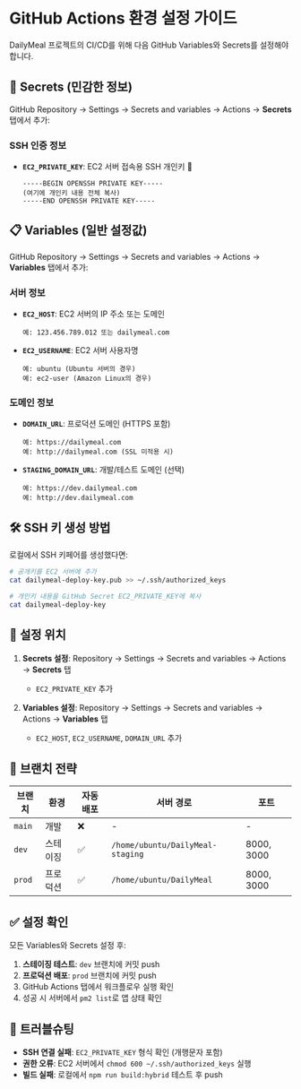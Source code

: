 # GitHub Actions 환경 설정 가이드

DailyMeal 프로젝트의 CI/CD를 위해 다음 GitHub Variables와 Secrets를 설정해야 합니다.

## 🔑 Secrets (민감한 정보)

GitHub Repository → Settings → Secrets and variables → Actions → **Secrets** 탭에서 추가:

### SSH 인증 정보
- **`EC2_PRIVATE_KEY`**: EC2 서버 접속용 SSH 개인키 🔐
  ```
  -----BEGIN OPENSSH PRIVATE KEY-----
  (여기에 개인키 내용 전체 복사)
  -----END OPENSSH PRIVATE KEY-----
  ```

## 📋 Variables (일반 설정값)

GitHub Repository → Settings → Secrets and variables → Actions → **Variables** 탭에서 추가:

### 서버 정보
- **`EC2_HOST`**: EC2 서버의 IP 주소 또는 도메인
  ```
  예: 123.456.789.012 또는 dailymeal.com
  ```

- **`EC2_USERNAME`**: EC2 서버 사용자명
  ```  
  예: ubuntu (Ubuntu 서버의 경우)
  예: ec2-user (Amazon Linux의 경우)
  ```

### 도메인 정보
- **`DOMAIN_URL`**: 프로덕션 도메인 (HTTPS 포함)
  ```
  예: https://dailymeal.com
  예: http://dailymeal.com (SSL 미적용 시)
  ```

- **`STAGING_DOMAIN_URL`**: 개발/테스트 도메인 (선택)
  ```
  예: https://dev.dailymeal.com
  예: http://dev.dailymeal.com
  ```

## 🛠️ SSH 키 생성 방법

로컬에서 SSH 키페어를 생성했다면:

```bash
# 공개키를 EC2 서버에 추가
cat dailymeal-deploy-key.pub >> ~/.ssh/authorized_keys

# 개인키 내용을 GitHub Secret EC2_PRIVATE_KEY에 복사
cat dailymeal-deploy-key
```

## 🎯 설정 위치

1. **Secrets 설정**: Repository → Settings → Secrets and variables → Actions → **Secrets** 탭
   - `EC2_PRIVATE_KEY` 추가

2. **Variables 설정**: Repository → Settings → Secrets and variables → Actions → **Variables** 탭  
   - `EC2_HOST`, `EC2_USERNAME`, `DOMAIN_URL` 추가

## 🌳 브랜치 전략

| 브랜치 | 환경 | 자동 배포 | 서버 경로 | 포트 |
|--------|------|-----------|-----------|------|
| `main` | 개발 | ❌ | - | - |
| `dev` | 스테이징 | ✅ | `/home/ubuntu/DailyMeal-staging` | 8000, 3000 |
| `prod` | 프로덕션 | ✅ | `/home/ubuntu/DailyMeal` | 8000, 3000 |

## ✅ 설정 확인

모든 Variables와 Secrets 설정 후:

1. **스테이징 테스트**: `dev` 브랜치에 커밋 push
2. **프로덕션 배포**: `prod` 브랜치에 커밋 push  
3. GitHub Actions 탭에서 워크플로우 실행 확인
4. 성공 시 서버에서 `pm2 list`로 앱 상태 확인

## 🔧 트러블슈팅

- **SSH 연결 실패**: `EC2_PRIVATE_KEY` 형식 확인 (개행문자 포함)
- **권한 오류**: EC2 서버에서 `chmod 600 ~/.ssh/authorized_keys` 실행
- **빌드 실패**: 로컬에서 `npm run build:hybrid` 테스트 후 push
